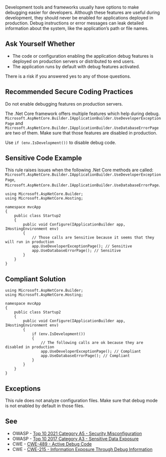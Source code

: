 Development tools and frameworks usually have options to make debugging easier for developers. Although these features are useful during
development, they should never be enabled for applications deployed in production. Debug instructions or error messages can leak detailed information
about the system, like the application’s path or file names.

## Ask Yourself Whether

- The code or configuration enabling the application debug features is deployed on production servers or distributed to end users.
- The application runs by default with debug features activated.

There is a risk if you answered yes to any of those questions.

## Recommended Secure Coding Practices

Do not enable debugging features on production servers.

The .Net Core framework offers multiple features which help during debug.
`Microsoft.AspNetCore.Builder.IApplicationBuilder.UseDeveloperExceptionPage` and
`Microsoft.AspNetCore.Builder.IApplicationBuilder.UseDatabaseErrorPage` are two of them. Make sure that those features are disabled in
production.

Use `if (env.IsDevelopment())` to disable debug code.

## Sensitive Code Example

This rule raises issues when the following .Net Core methods are called:
`Microsoft.AspNetCore.Builder.IApplicationBuilder.UseDeveloperExceptionPage`,
`Microsoft.AspNetCore.Builder.IApplicationBuilder.UseDatabaseErrorPage`.

    using Microsoft.AspNetCore.Builder;
    using Microsoft.AspNetCore.Hosting;
    
    namespace mvcApp
    {
        public class Startup2
        {
            public void Configure(IApplicationBuilder app, IHostingEnvironment env)
            {
                // Those calls are Sensitive because it seems that they will run in production
                app.UseDeveloperExceptionPage(); // Sensitive
                app.UseDatabaseErrorPage(); // Sensitive
            }
        }
    }

## Compliant Solution

    using Microsoft.AspNetCore.Builder;
    using Microsoft.AspNetCore.Hosting;
    
    namespace mvcApp
    {
        public class Startup2
        {
            public void Configure(IApplicationBuilder app, IHostingEnvironment env)
            {
                if (env.IsDevelopment())
                {
                    // The following calls are ok because they are disabled in production
                    app.UseDeveloperExceptionPage(); // Compliant
                    app.UseDatabaseErrorPage(); // Compliant
                }
            }
        }
    }

## Exceptions

This rule does not analyze configuration files. Make sure that debug mode is not enabled by default in those files.

## See

- OWASP - [Top 10 2021 Category A5 - Security Misconfiguration](https://owasp.org/Top10/A05_2021-Security_Misconfiguration/)
- OWASP - [Top 10 2017 Category A3 - Sensitive Data
  Exposure](https://owasp.org/www-project-top-ten/2017/A3_2017-Sensitive_Data_Exposure)
- CWE - [CWE-489 - Active Debug Code](https://cwe.mitre.org/data/definitions/489)
- CWE - [CWE-215 - Information Exposure Through Debug Information](https://cwe.mitre.org/data/definitions/215)